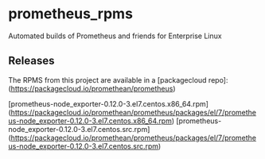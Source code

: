 # prometheus_rpms
Automated builds of Prometheus and friends for Enterprise Linux

## Releases
The RPMS from this project are available in a [packagecloud repo]: (https://packagecloud.io/promethean/prometheus)

[prometheus-node_exporter-0.12.0-3.el7.centos.x86_64.rpm] (https://packagecloud.io/promethean/prometheus/packages/el/7/prometheus-node_exporter-0.12.0-3.el7.centos.x86_64.rpm)
[prometheus-node_exporter-0.12.0-3.el7.centos.src.rpm] (https://packagecloud.io/promethean/prometheus/packages/el/7/prometheus-node_exporter-0.12.0-3.el7.centos.src.rpm)

